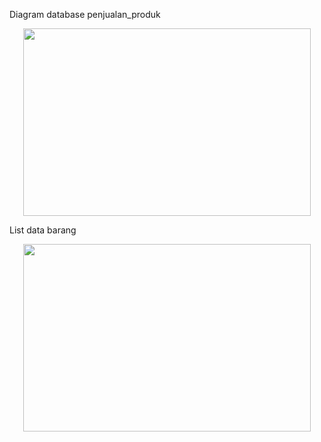 Diagram database penjualan_produk
<p align="center">
  <img width="460" height="300" src="https://i.imgur.com/ryFuGUP.png">
</p>

List data barang
<p align="center">
  <img width="460" height="300" src="https://i.imgur.com/nHQjwcz.png">
</p>

